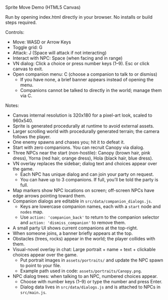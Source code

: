 Sprite Move Demo (HTML5 Canvas)

Run by opening index.html directly in your browser. No installs or build steps required.

Controls:
- Move: WASD or Arrow Keys
- Toggle grid: G
- Attack: J (Space will attack if not interacting)
- Interact with NPC: Space (when facing and in range)
- VN dialog: Click a choice or press number keys (1–9). Esc or click canvas to exit.
- Open companion menu: C (choose a companion to talk to or dismiss)
  - If you have none, a brief banner appears instead of opening the menu.
  - Companions cannot be talked to directly in the world; manage them via C.

Notes:
- Canvas internal resolution is 320x180 for a pixel-art look, scaled to 960x540.
- Sprite is generated procedurally at runtime to avoid external assets.
- Larger scrolling world with procedurally generated terrain; the camera follows the player.
- One enemy spawns and chases you; hit it to defeat it.
- Start with zero companions. You can recruit Canopy via dialog.
- Three NPCs near the start (non-hostile): Canopy (brown hair, pink dress), Yorna (red hair, orange dress), Hola (black hair, blue dress).
- VN overlay replaces the sidebar; dialog text and choices appear over the game.
  - Each NPC has unique dialog and can join your party on request.
  - You can have up to 3 companions. If full, you’ll be told the party is full.
 - Map markers show NPC locations on screen; off-screen NPCs have edge arrows pointing toward them.
 - Companion dialogs are editable in `src/data/companion_dialogs.js`.
   - Keys are lowercase companion names, each with a `start` node and `nodes` map.
   - Use `action: 'companion_back'` to return to the companion selector and `action: 'dismiss_companion'` to remove them.
 - A small party UI shows current companions at the top-right.
 - When someone joins, a banner briefly appears at the top.
- Obstacles (trees, rocks) appear in the world; the player collides with them.
- Visual-novel overlay in chat: Large portrait + name + text + clickable choices appear over the game.
  - Put portrait images in `assets/portraits/` and update the NPC spawn to point to your file.
  - Example path used in code: `assets/portraits/Canopy.png`.
 - NPC dialog trees: when talking to an NPC, numbered choices appear.
   - Choose with number keys (1–9) or type the number and press Enter.
   - Dialog data lives in `src/data/dialogs.js` and is attached to NPCs in `src/main.js`.
